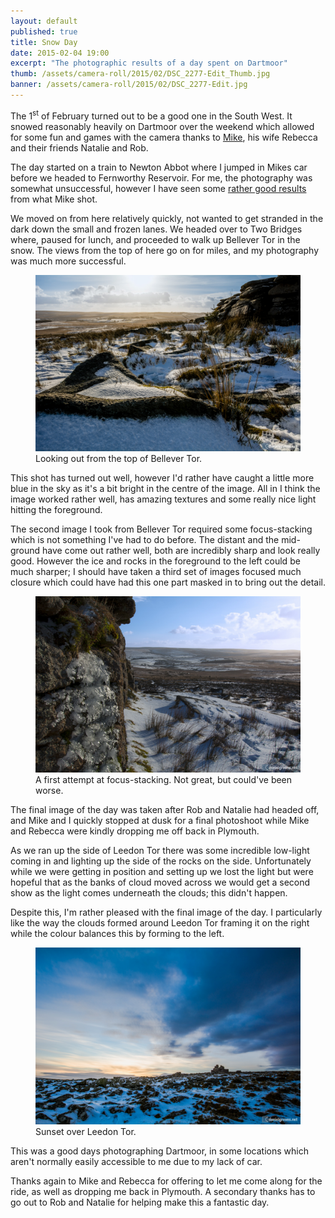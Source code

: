 ```yaml
---
layout: default
published: true
title: Snow Day
date: 2015-02-04 19:00
excerpt: "The photographic results of a day spent on Dartmoor"
thumb: /assets/camera-roll/2015/02/DSC_2277-Edit_Thumb.jpg
banner: /assets/camera-roll/2015/02/DSC_2277-Edit.jpg
---
```


The 1<sup>st</sup> of February turned out to be a good one in the South West. It snowed reasonably heavily on Dartmoor over the weekend which allowed for some fun and games with the camera thanks to [Mike](http://forasimaging.com "Foras Photography, Mike's photography business."), his wife Rebecca and their friends Natalie and Rob.

The day started on a train to Newton Abbot where I jumped in Mikes car before we headed to Fernworthy Reservoir. For me, the photography was somewhat unsuccessful, however I have seen some [rather good results](https://www.facebook.com/photo.php?fbid=829611943751908&set=a.181650348548074.37294.100001093299039&type=1&theater "Mikes shot of the Dam at Fernworthy Reservoir") from what Mike shot.

We moved on from here relatively quickly, not wanted to get stranded in the dark down the small and frozen lanes. We headed over to Two Bridges where, paused for lunch, and proceeded to walk up Bellever Tor in the snow. The views from the top of here go on for miles, and my photography was much more successful.

<figure>
    <img src="/assets/camera-roll/2015/02/DSC_2226-Edit.jpg" alt="Looking out from the top of Bellever Tor." />
    <figcaption>Looking out from the top of Bellever Tor. </figcaption>
</figure>

This shot has turned out well, however I'd rather have caught a little more blue in the sky as it's a bit bright in the centre of the image. All in I think the image worked rather well, has amazing textures and some really nice light hitting the foreground.

The second image I took from Bellever Tor required some focus-stacking which is not something I've had to do before. The distant and the mid-ground have come out rather well, both are incredibly sharp and look really good. However the ice and rocks in the foreground to the left could be much sharper; I should have taken a third set of images focused much closure which could have had this one part masked in to bring out the detail.

<figure>
    <img src="/assets/camera-roll/2015/02/DSC_2206-Edit-Edit.jpg" alt="A first attempt at focus-stacking. Not great, but could've been worse." />
    <figcaption>A first attempt at focus-stacking. Not great, but could've been worse. </figcaption>
</figure>

The final image of the day was taken after Rob and Natalie had headed off, and Mike and I quickly stopped at dusk for a final photoshoot while Mike and Rebecca were kindly dropping me off back in Plymouth.

As we ran up the side of Leedon Tor there was some incredible low-light coming in and lighting up the side of the rocks on the side. Unfortunately while we were getting in position and setting up we lost the light but were hopeful that as the banks of cloud moved across we would get a second show as the light comes underneath the clouds; this didn't happen.

Despite this, I'm rather pleased with the final image of the day. I particularly like the way the clouds formed around Leedon Tor framing it on the right while the colour balances this by forming to the left.

<figure>
    <img src="/assets/camera-roll/2015/02/DSC_2277-Edit.jpg" alt="Sunset over Leedon Tor." />
    <figcaption>Sunset over Leedon Tor.</figcaption>
</figure>

This was a good days photographing Dartmoor, in some locations which aren't normally easily accessible to me due to my lack of car.

Thanks again to Mike and Rebecca for offering to let me come along for the ride, as well as dropping me back in Plymouth. A secondary thanks has to go out to Rob and Natalie for helping make this a fantastic day.
